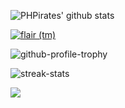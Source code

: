 ![PHPirates' github stats](https://github-readme-stats.vercel.app/api?username=PHPirates&count_private=true&show_icons=true&theme=dracula)

[![flair (tm)](https://stackexchange.com/users/flair/5152724.png)](https://stackexchange.com/users/5152724/phpirate)

![github-profile-trophy](https://github-profile-trophy.vercel.app/?username=PHPirates)

![streak-stats](https://streak-stats.demolab.com/?user=PHPirates)

![](https://hit.yhype.me/github/profile?user_id=15669080)
